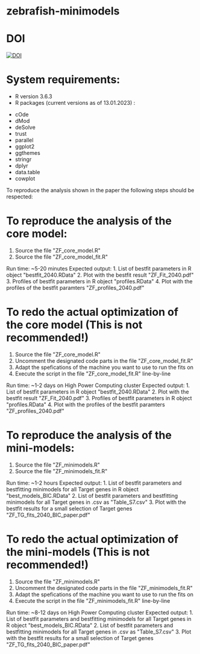 # zebrafish-minimodels
# DOI
[![DOI](https://zenodo.org/badge/580128898.svg)](https://zenodo.org/badge/latestdoi/580128898)

# System requirements:
- R version 3.6.3
- R packages (current versions as of 13.01.2023) : 
 * cOde
 * dMod
 * deSolve
 * trust
 * parallel
 * ggplot2
 * ggthemes
 * stringr
 * dplyr
 * data.table
 * cowplot
 
To reproduce the analysis shown in the paper the following steps should be respected: 
# To reproduce the analysis of the core model:
1. Source the file "ZF_core_model.R"
2. Source the file "ZF_core_model_fit.R" 

Run time: ~5-20 minutes
Expected output: 
    1. List of bestfit parameters in R object "bestfit_2040.RData"
    2. Plot with the bestfit result "ZF_Fit_2040.pdf"
    3. Profiles of bestfit parameters in R object "profiles.RData"
    4. Plot with the profiles of the bestfit paramters "ZF_profiles_2040.pdf"

# To redo the actual optimization of the core model (This is not recommended!)
1. Source the file "ZF_core_model.R"
2. Uncomment the designated code parts in the file "ZF_core_model_fit.R" 
3. Adapt the spefications of the machine you want to use to run the fits on
4. Execute the script in the file "ZF_core_model_fit.R" line-by-line

Run time: ~1-2 days on High Power Computing cluster
Expected output: 
    1. List of bestfit parameters in R object "bestfit_2040.RData"
    2. Plot with the bestfit result "ZF_Fit_2040.pdf"
    3. Profiles of bestfit parameters in R object "profiles.RData"
    4. Plot with the profiles of the bestfit paramters "ZF_profiles_2040.pdf"

# To reproduce the analysis of the  mini-models:
1. Source the file "ZF_minimodels.R"
2. Source the file "ZF_minimodels_fit.R" 

Run time: ~1-2 hours
Expected output: 
    1. List of bestfit parameters and bestfitting minimodels for all Target genes in R object "best_models_BIC.RData"
    2. List of bestfit parameters and bestfitting minimodels for all Target genes in .csv as "Table_S7.csv"
    3. Plot with the bestfit results for a small selection of Target genes "ZF_TG_fits_2040_BIC_paper.pdf"
    

# To redo the actual optimization of the mini-models (This is not recommended!)
1. Source the file "ZF_minimodels.R"
2. Uncomment the designated code parts in the file "ZF_minimodels_fit.R" 
3. Adapt the spefications of the machine you want to use to run the fits on
4. Execute the script in the file "ZF_minimodels_fit.R" line-by-line

Run time: ~8-12 days on High Power Computing cluster
Expected output: 
    1. List of bestfit parameters and bestfitting minimodels for all Target genes in R object "best_models_BIC.RData"
    2. List of bestfit parameters and bestfitting minimodels for all Target genes in .csv as "Table_S7.csv"
    3. Plot with the bestfit results for a small selection of Target genes "ZF_TG_fits_2040_BIC_paper.pdf"
